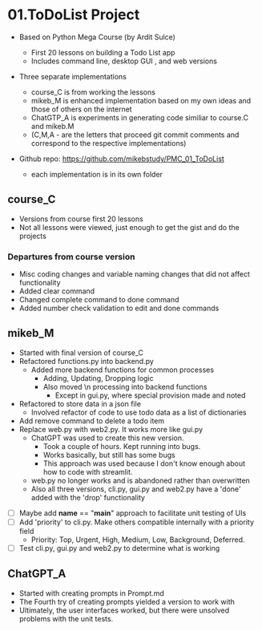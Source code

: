 # 01.ToDoList Project
- Based on Python Mega Course (by Ardit Sulce)
  - First 20 lessons on building a Todo List app
  - Includes command line, desktop GUI , and web versions
 
- Three separate implementations 
  - course_C is from working the lessons
  - mikeb_M is enhanced implementation based on my own ideas and those of others on the internet
  - ChatGTP_A is experiments in generating code similiar to course.C and mikeb.M
  - (C,M,A - are the letters that proceed git commit comments and correspond to the respective implementations)

- Github repo: https://github.com/mikebstudy/PMC_01_ToDoList
  - each implementation is in its own folder 

## course_C
- Versions from course first 20 lessons
- Not all lessons were viewed, just enough to get the gist and do the projects
 
### Departures from course version
- Misc coding changes and variable naming changes that did not affect functionality
- Added clear command
- Changed complete command to done command
- Added number check validation to edit and done commands

## mikeb_M

- Started with final version of course_C
- Refactored functions.py into backend.py
  - Added more backend functions for common processes 
    - Adding, Updating, Dropping logic
    - Also moved \n processing into backend functions
      - Except in gui.py, where special provision made and noted
- Refactored to store data in a json file
  - Involved refactor of code to use todo data as a list of dictionaries
- Add remove command to delete a todo item
- Replace web.py with web2.py. It works more like gui.py
  - ChatGPT was used to create this new version. 
    - Took a couple of hours. Kept running into bugs. 
    - Works basically, but still has some bugs
    - This approach was used because I don't know enough about how to code with streamlit.
  - web.py no longer works and is abandoned rather than overwritten
  - Also all three versions, cli.py, gui.py and web2.py have a 'done' added with the 'drop' functionality 
- [ ] Maybe add __name__ == "__main__" approach to facilitate unit testing of UIs 
- [ ] Add 'priority' to cli.py. Make others compatible internally with a priority field
  - Priority: Top, Urgent, High, Medium, Low, Background, Deferred.
- [ ] Test cli.py, gui.py and web2.py to determine what is working

## ChatGPT_A

- Started with creating prompts in Prompt.md
- The Fourth try of creating prompts yielded a version to work with
- Ultimately, the user interfaces worked, but there were unsolved problems with the unit tests. 